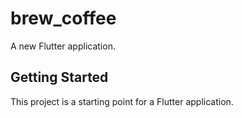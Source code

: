 # brew_coffee

A new Flutter application.

## Getting Started

This project is a starting point for a Flutter application.


